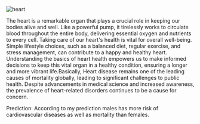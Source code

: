 ![heart](https://github.com/nnikhita7/PulseMortalityMetrics/assets/156717009/5ea21b17-9aa2-4b33-bc01-bfad357f0376)



The heart is a remarkable organ that plays a crucial role in keeping our bodies alive and well. Like a powerful pump, it tirelessly works to circulate blood throughout the entire body, delivering essential oxygen and nutrients to every cell. Taking care of our heart's health is vital for overall well-being. Simple lifestyle choices, such as a balanced diet, regular exercise, and stress management, can contribute to a happy and healthy heart. Understanding the basics of heart health empowers us to make informed decisions to keep this vital organ in a healthy condition, ensuring a longer and more vibrant life.Basically, Heart disease remains one of the leading causes of mortality globally, leading to significant challenges to public health. Despite advancements in medical science and increased awareness, the prevalence of heart-related disorders continues to be a cause for concern.









Prediction:
According to my prediction males has more risk of cardiovascular diseases as well as mortality than females.

